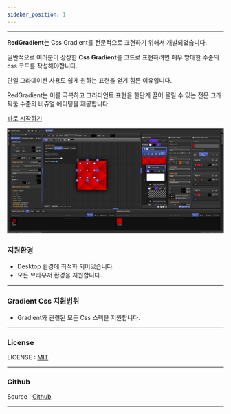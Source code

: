 ```yaml
---
sidebar_position: 1
---
```


<hr/>

**RedGradient는**  Css Gradient를 전문적으로 표현하기 위해서 개발되었습니다.

일반적으로 여러분이 상상한 **Css Gradient**를 코드로 표현하려면 매우 방대한 수준의 css 코드를 작성해야합니다.

단일 그라데이션 사용도 쉽게 원하는 표현을 얻기 힘든 이유입니다.

RedGradient는 이를 극복하고 그라디언트 표현을 한단계 끌어 올릴 수 있는 전문 그래픽툴 수준의 비쥬얼 에디팅을 제공합니다.

[바로 시작하기](https://red-gradient.com/build)

![Main Ui System](/img/screenshot/Screenshot_1.png)

### 지원환경

- Desktop 환경에 최적화 되어있습니다.
- 모든 브라우저 환경을 지원합니다.

<hr/>

### Gradient Css 지원범위

- Gradient와 관련된 모든 Css 스펙을 지원합니다.

<hr/>

### License

LICENSE : [MIT](https://red-gradient.com/LICENSE.md)

<hr/>

### Github

Source : [Github](https://github.com/redcamel/RedGradient)

<hr/>

